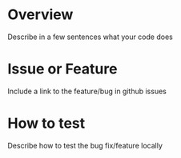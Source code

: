 # Overview
Describe in a few sentences what your code does

# Issue or Feature
Include a link to the feature/bug in github issues

# How to test
Describe how to test the bug fix/feature locally
